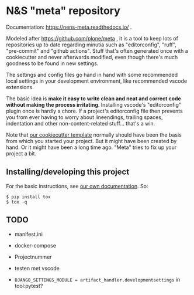 # N&S "meta" repository

Documentation: https://nens-meta.readthedocs.io/ .

Modeled after https://github.com/plone/meta , it is a tool to keep lots of repositories up to date regarding minutia such as "editorconfig", "ruff", "pre-commit" and "github actions". Stuff that's often generated once with a cookiecutter and never afterwards modified, even though there's much goodness to be found in new settings.

The settings and config files go hand in hand with some recommended local settings in your development environment, like recommended vscode extensions.

The basic idea is **make it easy to write clean and neat and correct code without making the process irritating**. Installing vscode's "editorconfig" plugin once is hardly a chore. If a project's editorconfig file then prevents you from ever having to worry about lineendings, trailing spaces, indentation and other non-content-related stuff... that's a win.

Note that [our cookiecutter template](https://github.com/nens/cookiecutter-python-template) normally should have been the basis from which you started your project. But it might have been created by hand. Or it might have been a long time ago. "Meta" tries to fix up your project a bit.


## Installing/developing this project

For the basic instructions, see [our own documentation](https://nens-meta.readthedocs.io/en/latest/usage.html). So:

    $ pip install tox
    $ tox -q


## TODO

- manifest.ini

- docker-compose

- Projectnummer

- testen met vscode

- `DJANGO_SETTINGS_MODULE = artifact_handler.developmentsettings` in tool:pytest?
